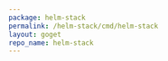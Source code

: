 ```yaml
---
package: helm-stack
permalink: /helm-stack/cmd/helm-stack
layout: goget
repo_name: helm-stack
---
```

